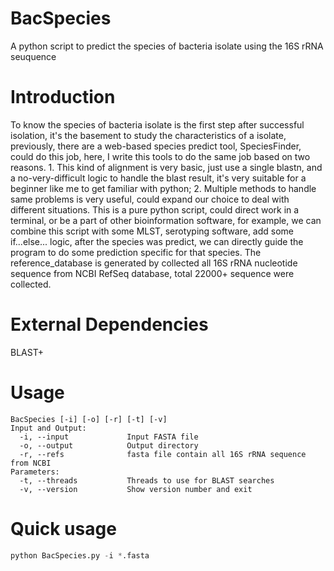 # BacSpecies
A python script to predict the species of bacteria isolate using the 16S rRNA seuquence
# Introduction
To know the species of bacteria isolate is the first step after successful isolation, it's the basement to study the characteristics of a isolate, previously, there are a web-based species predict tool, SpeciesFinder, could do this job, here, I write this tools to do the same job based on two reasons. 1. This kind of alignment is very basic, just use a single blastn, and a no-very-difficult logic to handle the blast result, it's very suitable for a beginner like me to get familiar with python; 2. Multiple methods to handle same problems is very useful, could expand our choice to deal with different situations.
This is a pure python script, could direct work in a terminal, or be a part of other bioinformation software, for example, we can combine this script with some MLST, serotyping software, add some if...else... logic, after the species was predict, we can directly guide the program to do some prediction specific for that species.
The reference_database is generated by collected all 16S rRNA nucleotide sequence from NCBI RefSeq database, total 22000+ sequence were collected.
# External Dependencies
BLAST+
# Usage
```
BacSpecies [-i] [-o] [-r] [-t] [-v]
Input and Output:
  -i, --input             Input FASTA file
  -o, --output            Output directory
  -r, --refs              fasta file contain all 16S rRNA sequence from NCBI
Parameters:
  -t, --threads           Threads to use for BLAST searches
  -v, --version           Show version number and exit
```
# Quick usage
``` Python
python BacSpecies.py -i *.fasta 
```
